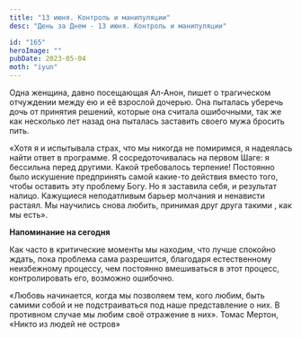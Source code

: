 ```yaml
---
title: "13 июня. Контроль и манипуляции"
desc: "День за Днем - 13 июня. Контроль и манипуляции"

id: "165"
heroImage: ""
pubDate: 2023-05-04
moth: "iyun"
---
```


Одна женщина, давно посещающая Ал-Анон, пишет о трагическом отчуждении между
ею и её взрослой дочерью. Она пыталась уберечь дочь от принятия решений,
которые она считала ошибочными, так же как несколько лет назад она пыталась
заставить своего мужа бросить пить.

«Хотя я и испытывала страх, что мы никогда не помиримся, я надеялась найти
ответ в программе. Я сосредоточивалась на первом Шаге: я бессильна перед
другими. Какой требовалось терпение! Постоянно было искушение предпринять
самой какие-то действия вместо того, чтобы оставить эту проблему Богу. Но я
заставила себя, и результат налицо. Кажущиеся неподатливым барьер молчания и
ненависти растаял. Мы научились снова любить, принимая друг друга такими , как
мы есть».

**Напоминание на сегодня**

Как часто в критические моменты мы находим, что лучше спокойно ждать, пока
проблема сама разрешится, благодаря естественному неизбежному процессу, чем
постоянно вмешиваться в этот процесс, контролировать его, возможно ошибочно.

«Любовь начинается, когда мы позволяем тем, кого любим, быть самими собой и не
подстраиваться под наше представление о них. В противном случае мы любим своё
отражение в них». Томас Мертон, «Никто из людей не остров»
